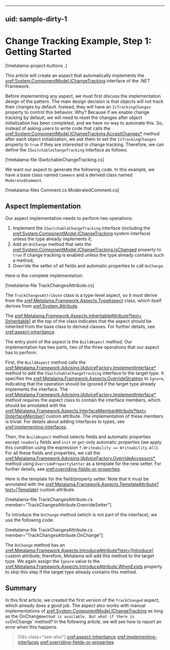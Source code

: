   ---
uid: sample-dirty-1
---

# Change Tracking Example, Step 1: Getting Started

[!metalama-project-buttons .]

This article will create an aspect that automatically implements the <xref:System.ComponentModel.IChangeTracking> interface of the .NET Framework.

Before implementing any aspect, we must first discuss the implementation design of the pattern. The main design decision is that objects will not track their changes by default. Instead, they will have an `IsTrackingChanges` property to control this behavior. Why? Because if we enable change tracking by default, we will need to reset the changes after object initialization has been completed, and we have no way to automate this. So, instead of asking users to write code that calls the <xref:System.ComponentModel.IChangeTracking.AcceptChanges*> method after each object initialization, we ask them to set the `IsTrackingChanges` property to `true` if they are interested in change tracking. Therefore, we can define the `ISwitchableChangeTracking` interface as follows:

[!metalama-file ISwitchableChangeTracking.cs]

We want our aspect to generate the following code. In this example, we have a base class named `Comment` and a derived class named `ModeratedComment`.

[!metalama-files Comment.cs ModeratedComment.cs]

## Aspect Implementation

Our aspect implementation needs to perform two operations:

1. Implement the `ISwitchableChangeTracking` interface (including the <xref:System.ComponentModel.IChangeTracking> system interface) unless the type already implements it;
2. Add an `OnChange` method that sets the <xref:System.ComponentModel.IChangeTracking.IsChanged> property to `true` if change tracking is enabled unless the type already contains such a method;
3. Override the setter of all fields and automatic properties to call `OnChange`.

Here is the complete implementation:

[!metalama-file TrackChangesAttribute.cs]

The `TrackChangesAttribute` class is a type-level aspect, so it must derive from the <xref:Metalama.Framework.Aspects.TypeAspect> class, which itself derives from <xref:System.Attribute>.

The <xref:Metalama.Framework.Aspects.InheritableAttribute?text=[Inheritable]> at the top of the class indicates that the aspect should be inherited from the base class to derived classes. For further details, see <xref:aspect-inheritance>.

The entry point of the aspect is the `BuildAspect` method. Our implementation has two parts, two of the three operations that our aspect has to perform.

First, the `BuildAspect` method calls the <xref:Metalama.Framework.Advising.IAdviceFactory.ImplementInterface*> method to add the `ISwitchableChangeTracking` interface to the target type. It specifies the <xref:Metalama.Framework.Aspects.OverrideStrategy> to `Ignore`, indicating that the operation should be ignored if the target type already implements the interface. The <xref:Metalama.Framework.Advising.IAdviceFactory.ImplementInterface*> method requires the aspect class to contain the interface members, which should be annotated with the <xref:Metalama.Framework.Aspects.InterfaceMemberAttribute?text=[InterfaceMember]> custom attribute. The implementation of these members is trivial. For details about adding interfaces to types, see <xref:implementing-interfaces>.

Then, the `BuildAspect` method selects fields and automatic properties except `readonly` fields and `init` or `get`-only automatic properties (we apply this condition using the expression `f.Writeability == Writeability.All`). For all these fields and properties, we call the <xref:Metalama.Framework.Advising.IAdviceFactory.OverrideAccessors*> method using `OverridePropertySetter` as a template for the new setter. For further details, see <xref:overriding-fields-or-properties>.

Here is the template for the field/property setter. Note that it must be annotated with the <xref:Metalama.Framework.Aspects.TemplateAttribute?text=[Template]> custom attribute.

[!metalama-file TrackChangesAttribute.cs member="TrackChangesAttribute.OverrideSetter"]

To introduce the `OnChange` method (which is not part of the interface), we use the following code:

[!metalama-file TrackChangesAttribute.cs member="TrackChangesAttribute.OnChange"]

The `OnChange` method has an <xref:Metalama.Framework.Aspects.IntroduceAttribute?text=[Introduce]> custom attribute; therefore, Metalama will add this method to the target type. We again assign the `Ignore` value to the <xref:Metalama.Framework.Aspects.IntroduceAttribute.WhenExists> property to skip this step if the target type already contains this method.

## Summary

In this first article, we created the first version of the `TrackChanged` aspect, which already does a good job. The aspect also works with manual implementations of <xref:System.ComponentModel.IChangeTracking> as long as the OnChange` method is available. But what if there is no `OnChange` method? In the following article, we will see how to report an error when this happens.

> [!div class="see-also"]
> <xref:aspect-inheritance>
> <xref:implementing-interfaces>
> <xref:overriding-fields-or-properties>

  
